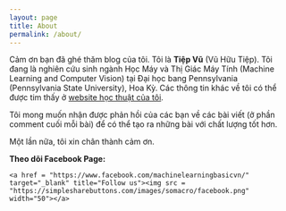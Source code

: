 ```yaml
---
layout: page
title: About
permalink: /about/
---
```


Cảm ơn bạn đã ghé thăm blog của tôi. Tôi là **Tiệp Vũ** (Vũ Hữu Tiệp). Tôi đang là nghiên cứu sinh ngành Học Máy và Thị Giác Máy Tính (Machine Learning and Computer Vision) tại Đại học bang Pennsylvania (Pennsylvania State University), Hoa Kỳ. Các thông tin khác về tôi có thể được tim thấy ở [website học thuật của tôi](http://www.personal.psu.edu/thv102/).

Tôi mong muốn nhận được phản hồi của các bạn về các bài viết (ở phần comment cuối mỗi bài) để có thể tạo ra những bài với chất lượng tốt hơn.

Một lần nữa, tôi xin chân thành cảm ơn. 

<div class="share-page">
<b>Theo dõi Facebook Page:</b> <br>

    <a href = "https://www.facebook.com/machinelearningbasicvn/" target="_blank" title="Follow us"><img src = "https://simplesharebuttons.com/images/somacro/facebook.png" width="50"></a>
</div>